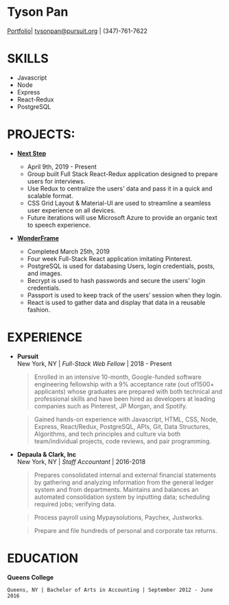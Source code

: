 Tyson Pan
=========
[Portfolio](Thaisonp.github.io)| tysonpan@pursuit.org | (347)-761-7622

SKILLS						 					
======
 
* Javascript 
* Node 
* Express 
* React-Redux 
* PostgreSQL

PROJECTS:						
=========

* **[Next Step](nextstep-pursuit.herokuapp.com)**
	* April 9th, 2019 - Present 
	* Group built Full Stack React-Redux application designed to prepare users for interviews.			 	
	* Use Redux to centralize the users' data and pass it in a quick and scalable format.
	* CSS Grid Layout & Material-UI are used to streamline a seamless user experience on all devices.
	* Future iterations will use Microsoft Azure to provide an organic text to speech experience.  
				
* **[WonderFrame](https://github.com/ThaiSonP/wonderframe1.2)**
	* Completed March 25th, 2019
	* Four week Full-Stack React application imitating Pinterest.				 	
	* PostgreSQL is used for databasing Users, login credentials, posts, and images.  
	* Becrypt is used to hash passwords and secure the users' login credentials.
	* Passport is used to keep track of the users’ session when they login.
	* React is used to gather data and display that data in a reusable fashion. 
 
EXPERIENCE
==========
							
* **Pursuit**  
 	New York, NY | _Full-Stack Web Fellow_ | 2018 - Present
	> Enrolled in an intensive 10-month, Google-funded software engineering fellowship with a 9% acceptance rate (out of1500+ applicants) whose graduates are prepared with both technical and professional skills and have been hired as developers at leading companies such as Pinterest, JP Morgan, and Spotify.  
	
	> Gained hands-on experience with Javascript, HTML, CSS, Node, Express, React/Redux, PostgreSQL, APIs, Git, Data Structures, Algorithms, and tech principles and culture via both team/individual projects, code reviews, and pair programming. 

							
* **Depaula & Clark, Inc**  
 	New York, NY | _Staff Accountant_ | 2016-2018
	>Prepares consolidated internal and external financial statements by gathering and analyzing information from the general ledger system and from departments. Maintains and balances an automated consolidation system by inputting data; scheduling required jobs; verifying data.

	>Process payroll using Mypaysolutions, Paychex, Justworks.

	>Prepare and file hundreds of personal and corporate tax returns. 

					 				
EDUCATION
======								

**Queens College**

 	Queens, NY | Bachelor of Arts in Accounting | September 2012 - June 2016



